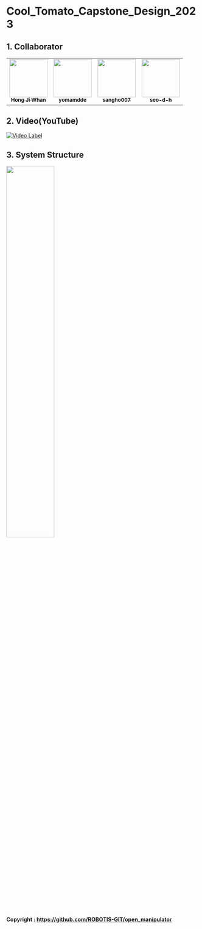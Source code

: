 # Cool_Tomato_Capstone_Design_2023

## 1. Collaborator
<table>
  <tr>
  <!--
  <td align="center"><b>Team Leader</b></sub></a><br /></td>
  <td align="center"><b>Autonomous Driving</b></sub></a><br /></td>
  <td align="center"><b>S/W</b></sub></a><br /></td>
  <td align="center"><b>S/W</b></sub></a><br /></td>
  -->
  </tr>
    <td align="center"><a href="https://github.com/HJW-storage"><img src="https://user-images.githubusercontent.com/103934004/229440749-5e448f84-ee88-48d5-8d2e-22881c1d4baf.jpeg" width="100px;" alt=""/><br /><sub><b>Hong Ji Whan</b></sub></a><br /></td>
    <td align="center"><a href="https://github.com/yomamdde"><img src="https://user-images.githubusercontent.com/103934004/229743913-2a75291f-5f8d-44b0-bafc-0e6c6fc0bda8.jpg" width="100px;" alt=""/><br /><sub><b>yomamdde</b></sub></a><br /></td>
    <td align="center"><a href="https://github.com/sangho007"><img src="https://user-images.githubusercontent.com/103934004/229484810-f1f052be-a36f-4376-8af0-997efb5659bc.jpeg" width="100px;" alt=""/><br /><sub><b>sangho007</b></sub></a><br /></td>      
    <td align="center"><a href="https://github.com/seo-d-h"><img src="https://user-images.githubusercontent.com/103934004/229439425-15682d33-ae14-4ce7-adef-7f7b9b468185.JPG" width="100px;" alt=""/><br /><sub><b>seo-d-h</b></sub></a><br /></td>      
  </tr>
</table>

## 2. Video(YouTube)
[![Video Label](http://img.youtube.com/vi/ca9A004nKGk/0.jpg)](https://youtu.be/ca9A004nKGk)

## 3. System Structure
<img width="50%" src="https://user-images.githubusercontent.com/103934004/229429124-b1926ac3-d177-45e2-9628-c2ef7fd5e543.png">

#### Copyright : https://github.com/ROBOTIS-GIT/open_manipulator

